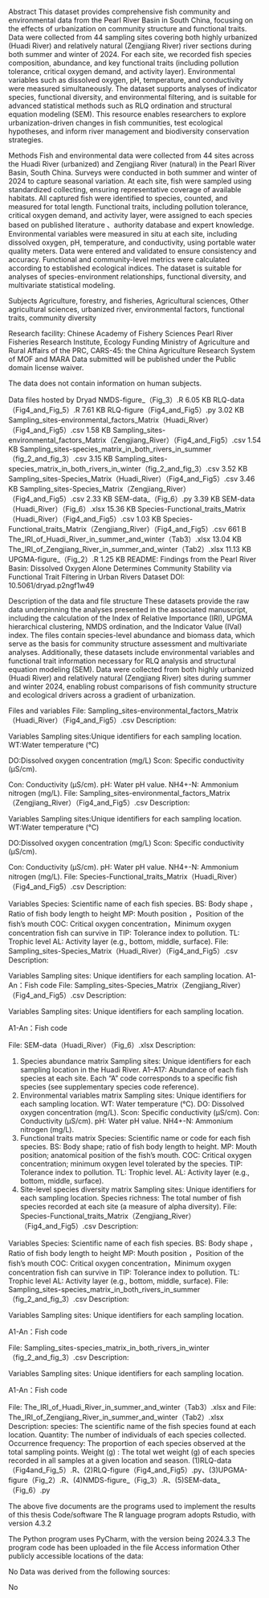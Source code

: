 Abstract
This dataset provides comprehensive fish community and environmental data from the Pearl River Basin in South China, focusing on the effects of urbanization on community structure and functional traits. Data were collected from 44 sampling sites covering both highly urbanized (Huadi River) and relatively natural (Zengjiang River) river sections during both summer and winter of 2024. For each site, we recorded fish species composition, abundance, and key functional traits (including pollution tolerance, critical oxygen demand, and activity layer). Environmental variables such as dissolved oxygen, pH, temperature, and conductivity were measured simultaneously. The dataset supports analyses of indicator species, functional diversity, and environmental filtering, and is suitable for advanced statistical methods such as RLQ ordination and structural equation modeling (SEM). This resource enables researchers to explore urbanization-driven changes in fish communities, test ecological hypotheses, and inform river management and biodiversity conservation strategies.

Methods
Fish and environmental data were collected from 44 sites across the Huadi River (urbanized) and Zengjiang River (natural) in the Pearl River Basin, South China. Surveys were conducted in both summer and winter of 2024 to capture seasonal variation. At each site, fish were sampled using standardized collecting, ensuring representative coverage of available habitats. All captured fish were identified to species, counted, and measured for total length. Functional traits, including pollution tolerance, critical oxygen demand, and activity layer, were assigned to each species based on published literature 、authority database and expert knowledge. Environmental variables were measured in situ at each site, including dissolved oxygen, pH, temperature, and conductivity, using portable water quality meters. Data were entered and validated to ensure consistency and accuracy. Functional and community-level metrics were calculated according to established ecological indices. The dataset is suitable for analyses of species-environment relationships, functional diversity, and multivariate statistical modeling.

Subjects
Agriculture, forestry, and fisheries, Agricultural sciences, Other agricultural sciences, urbanized river, environmental factors, functional traits, community diversity

Research facility: Chinese Academy of Fishery Sciences Pearl River Fisheries Research Institute, Ecology
Funding
Ministry of Agriculture and Rural Affairs of the PRC, CARS-45: the China Agriculture Research System of MOF and MARA
 Data submitted will be published under the Public domain license waiver.

 The data does not contain information on human subjects.

Data files hosted by Dryad
NMDS-figure_（Fig_3）.R 6.05 KB
RLQ-data（Fig4_and_Fig_5）.R 7.61 KB
RLQ-figure（Fig4_and_Fig5）.py 3.02 KB
Sampling_sites-environmental_factors_Matrix（Huadi_River）（Fig4_and_Fig5）.csv 1.58 KB
Sampling_sites-environmental_factors_Matrix（Zengjiang_River）（Fig4_and_Fig5）.csv 1.54 KB
Sampling_sites-species_matrix_in_both_rivers_in_summer（fig_2_and_fig_3）.csv 3.15 KB
Sampling_sites-species_matrix_in_both_rivers_in_winter（fig_2_and_fig_3）.csv 3.52 KB
Sampling_sites-Species_Matrix（Huadi_River）（Fig4_and_Fig5）.csv 3.46 KB
Sampling_sites-Species_Matrix（Zengjiang_River）（Fig4_and_Fig5）.csv 2.33 KB
SEM-data_（Fig_6）.py 3.39 KB
SEM-data（Huadi_River）（Fig_6）.xlsx 15.36 KB
Species-Functional_traits_Matrix（Huadi_River）（Fig4_and_Fig5）.csv 1.03 KB
Species-Functional_traits_Matrix（Zengjiang_River）（Fig4_and_Fig5）.csv 661 B
The_IRI_of_Huadi_River_in_summer_and_winter（Tab3）.xlsx 13.04 KB
The_IRI_of_Zengjiang_River_in_summer_and_winter（Tab2）.xlsx 11.13 KB
UPGMA-figure_（Fig_2）.R 1.25 KB
README: Findings from the Pearl River Basin: Dissolved Oxygen Alone Determines Community Stability via Functional Trait Filtering in Urban Rivers
Dataset DOI: 10.5061/dryad.p2ngf1w49

Description of the data and file structure
These datasets provide the raw data underpinning the analyses presented in the associated manuscript, including the calculation of the Index of Relative Importance (IRI), UPGMA hierarchical clustering, NMDS ordination, and the Indicator Value (IVal) index. The files contain species-level abundance and biomass data, which serve as the basis for community structure assessment and multivariate analyses. Additionally, these datasets include environmental variables and functional trait information necessary for RLQ analysis and structural equation modeling (SEM). Data were collected from both highly urbanized (Huadi River) and relatively natural (Zengjiang River) sites during summer and winter 2024, enabling robust comparisons of fish community structure and ecological drivers across a gradient of urbanization.

Files and variables
File: Sampling_sites-environmental_factors_Matrix（Huadi_River）（Fig4_and_Fig5）.csv
Description: 

Variables
Sampling sites:Unique identifiers for each sampling location.
WT:Water temperature (°C)

DO:Dissolved oxygen concentration (mg/L)
Scon: Specific conductivity (µS/cm).

Con: Conductivity (µS/cm).
pH: Water pH value.
NH4+-N: Ammonium nitrogen (mg/L).
File: Sampling_sites-environmental_factors_Matrix（Zengjiang_River）（Fig4_and_Fig5）.csv
Description: 

Variables
Sampling sites:Unique identifiers for each sampling location.
WT:Water temperature (°C)

DO:Dissolved oxygen concentration (mg/L)
Scon: Specific conductivity (µS/cm).

Con: Conductivity (µS/cm).
pH: Water pH value.
NH4+-N: Ammonium nitrogen (mg/L).
File: Species-Functional_traits_Matrix（Huadi_River）（Fig4_and_Fig5）.csv
Description: 

Variables
Species: Scientific name of each fish species.
BS: Body shape ，Ratio of fish body length to height
MP: Mouth position ，Position of the fish’s mouth
COC: Critical oxygen concentration，Minimum oxygen concentration fish can survive in
TIP: Tolerance index to pollution.
TL: Trophic level
AL: Activity layer (e.g., bottom, middle, surface).
File: Sampling_sites-Species_Matrix（Huadi_River）（Fig4_and_Fig5）.csv
Description: 

Variables
Sampling sites: Unique identifiers for each sampling location.
A1-An：Fish code
File: Sampling_sites-Species_Matrix（Zengjiang_River）（Fig4_and_Fig5）.csv
Description: 

Variables
Sampling sites: Unique identifiers for each sampling location.

A1-An：Fish code

File: SEM-data（Huadi_River）（Fig_6）.xlsx
Description: 

1. Species abundance matrix
Sampling sites: Unique identifiers for each sampling location in the Huadi River.
A1–A17: Abundance of each fish species at each site. Each “A” code corresponds to a specific fish species (see supplementary species code reference).
2. Environmental variables matrix
Sampling sites: Unique identifiers for each sampling location.
WT: Water temperature (°C).
DO: Dissolved oxygen concentration (mg/L).
Scon: Specific conductivity (µS/cm).
Con: Conductivity (µS/cm).
pH: Water pH value.
NH4+-N: Ammonium nitrogen (mg/L).
3. Functional traits matrix
Species: Scientific name or code for each fish species.
BS: Body shape; ratio of fish body length to height.
MP: Mouth position; anatomical position of the fish’s mouth.
COC: Critical oxygen concentration; minimum oxygen level tolerated by the species.
TIP: Tolerance index to pollution.
TL: Trophic level.
AL: Activity layer (e.g., bottom, middle, surface).
4. Site-level species diversity matrix
Sampling sites: Unique identifiers for each sampling location.
Species richness: The total number of fish species recorded at each site (a measure of alpha diversity).
File: Species-Functional_traits_Matrix（Zengjiang_River）（Fig4_and_Fig5）.csv
Description: 

Variables
Species: Scientific name of each fish species.
BS: Body shape ，Ratio of fish body length to height
MP: Mouth position ，Position of the fish’s mouth
COC: Critical oxygen concentration，Minimum oxygen concentration fish can survive in
TIP: Tolerance index to pollution.
TL: Trophic level
AL: Activity layer (e.g., bottom, middle, surface).
File: Sampling_sites-species_matrix_in_both_rivers_in_summer（fig_2_and_fig_3）.csv
Description: 

Variables
Sampling sites: Unique identifiers for each sampling location.

A1-An：Fish code

File: Sampling_sites-species_matrix_in_both_rivers_in_winter（fig_2_and_fig_3）.csv
Description: 

Variables
Sampling sites: Unique identifiers for each sampling location.

A1-An：Fish code

File: The_IRI_of_Huadi_River_in_summer_and_winter（Tab3）.xlsx
and File: The_IRI_of_Zengjiang_River_in_summer_and_winter（Tab2）.xlsx
Description: 
species: The scientific name of the fish species found at each location.
Quantity: The number of individuals of each species collected.
Occurrence frequency: The proportion of each species observed at the total sampling points.
Weight (g) : The total wet weight (g) of each species recorded in all samples at a given location and season.
(1)RLQ-data（Fig4and_Fig_5）.R、(2)RLQ-figure（Fig4_and_Fig5）.py、(3)UPGMA-figure（Fig_2）.R、(4)NMDS-figure_（Fig_3）.R、(5)SEM-data_（Fig_6）.py

The above five documents are the programs used to implement the results of this thesis
Code/software
The R language program adopts Rstudio, with version 4.3.2

The Python program uses PyCharm, with the version being 2024.3.3
The program code has been uploaded in the file
Access information
Other publicly accessible locations of the data:

No
Data was derived from the following sources:

No
